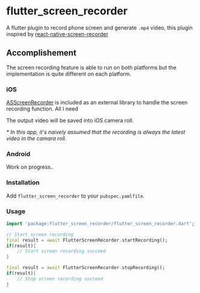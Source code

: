 # flutter_screen_recorder

A flutter plugin to record phone screen and generate `.mp4` video, this plugin inspired by [react-native-screen-recorder](https://github.com/ycswaves/react-native-screen-recorder) 

## Accomplishement
The screen recording feature is able to run on both platforms but the implementation is quite different on each platform.

### iOS
[ASScreenRecorder](https://github.com/alskipp/ASScreenRecorder) is included as an external library to handle the screen recording function. All I need 

The output video will be saved into iOS camera roll.

_* In this app, it's naively assumed that the recording is always the latest video in the camara roll._

### Android
Work on progress..

### Installation

Add `flutter_screen_recorder` to your `pubspec.yamlfile`.

### Usage

```dart
import 'package:flutter_screen_recorder/flutter_screen_recorder.dart';

// Start screen recording 
final result = await FlutterScreenRecorder.startRecording();
if(result){
    // Start screen recording succeed
}

final result = await FlutterScreenRecorder.stopRecording();
if(result){
    // Stop screen recording succeed
}
```

